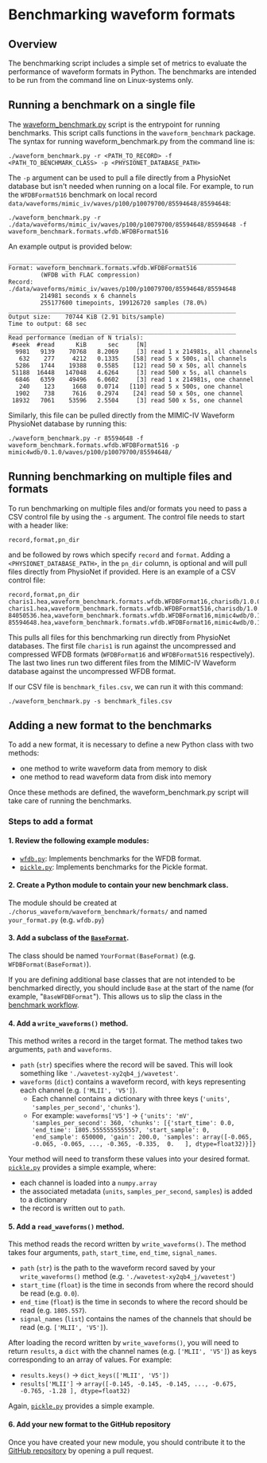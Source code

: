 # Benchmarking waveform formats

## Overview

The benchmarking script includes a simple set of metrics to evaluate the performance of waveform formats in Python. The benchmarks are intended to be run from the command line on Linux-systems only.

## Running a benchmark on a single file

The [waveform_benchmark.py](./waveform_benchmark.py) script is the entrypoint for running benchmarks. This script calls functions in the `waveform_benchmark` package. The syntax for running waveform_benchmark.py from the command line is: 

```
./waveform_benchmark.py -r <PATH_TO_RECORD> -f <PATH_TO_BENCHMARK_CLASS> -p <PHYSIONET_DATABASE_PATH>
```

The `-p` argument can be used to pull a file directly from a PhysioNet database but isn't needed when running on a local file. For example, to run the `WFDBFormat516` benchmark on local record `data/waveforms/mimic_iv/waves/p100/p10079700/85594648/85594648`:

```
./waveform_benchmark.py -r ./data/waveforms/mimic_iv/waves/p100/p10079700/85594648/85594648 -f waveform_benchmark.formats.wfdb.WFDBFormat516
```

An example output is provided below:

```
________________________________________________________________
Format: waveform_benchmark.formats.wfdb.WFDBFormat516
         (WFDB with FLAC compression)
Record: ./data/waveforms/mimic_iv/waves/p100/p10079700/85594648/85594648
         214981 seconds x 6 channels
         255177600 timepoints, 199126720 samples (78.0%)
________________________________________________________________
Output size:    70744 KiB (2.91 bits/sample)
Time to output: 68 sec
________________________________________________________________
Read performance (median of N trials):
 #seek  #read      KiB      sec     [N]
  9981   9139    70768   8.2069     [3] read 1 x 214981s, all channels
   632    277     4212   0.1335    [58] read 5 x 500s, all channels
  5286   1744    19388   0.5585    [12] read 50 x 50s, all channels
 51188  16448   147048   4.6264     [3] read 500 x 5s, all channels
  6846   6359    49496   6.0602     [3] read 1 x 214981s, one channel
   240    123     1668   0.0714   [110] read 5 x 500s, one channel
  1902    738     7616   0.2974    [24] read 50 x 50s, one channel
 18932   7061    53596   2.5504     [3] read 500 x 5s, one channel
```

Similarly, this file can be pulled directly from the MIMIC-IV Waveform PhysioNet database by running this:

```
./waveform_benchmark.py -r 85594648 -f waveform_benchmark.formats.wfdb.WFDBFormat516 -p mimic4wdb/0.1.0/waves/p100/p10079700/85594648/
```

## Running benchmarking on multiple files and formats

To run benchmarking on multiple files and/or formats you need to pass a CSV control file by using the `-s` argument. The control file needs to start with a header like:

`record,format,pn_dir`

and be followed by rows which specify `record` and `format`. Adding a `<PHYSIONET_DATABASE_PATH>`, in the `pn_dir` column, is optional and will pull files directly from PhysioNet if provided. Here is an example of a CSV control file:

```
record,format,pn_dir
charis1.hea,waveform_benchmark.formats.wfdb.WFDBFormat16,charisdb/1.0.0/
charis1.hea,waveform_benchmark.formats.wfdb.WFDBFormat516,charisdb/1.0.0/
84050536.hea,waveform_benchmark.formats.wfdb.WFDBFormat16,mimic4wdb/0.1.0/waves/p100/p10082591/84050536/
85594648.hea,waveform_benchmark.formats.wfdb.WFDBFormat16,mimic4wdb/0.1.0/waves/p100/p10079700/85594648/
```

This pulls all files for this benchmarking run directly from PhysioNet databases. The first file `charis1` is run against the uncompressed and compressed WFDB formats (`WFDBFormat16` and `WFDBFormat516` respectively). The last two lines run two different files from the MIMIC-IV Waveform database against the uncompressed WFDB format.

If our CSV file is `benchmark_files.csv`, we can run it with this command:
```
./waveform_benchmark.py -s benchmark_files.csv
```

## Adding a new format to the benchmarks

To add a new format, it is necessary to define a new Python class with two methods:

- one method to write waveform data from memory to disk
- one method to read waveform data from disk into memory

Once these methods are defined, the waveform_benchmark.py script will take care of running the benchmarks.

### Steps to add a format

#### 1. Review the following example modules:

  - [`wfdb.py`](./waveform_benchmark/formats/wfdb.py): Implements benchmarks for the WFDB format. 
  - [`pickle.py`](./waveform_benchmark/formats/pickle.py): Implements benchmarks for the Pickle format.

#### 2. Create a Python module to contain your new benchmark class.

The module should be created at `./chorus_waveform/waveform_benchmark/formats/` and named `your_format.py` (e.g. `wfdb.py`)

#### 3. Add a subclass of the [`BaseFormat`](./waveform_benchmark/formats/base.py).

The class should be named `YourFormat(BaseFormat)` (e.g. `WFDBFormat(BaseFormat)`). 

If you are defining additional base classes that are not intended to be benchmarked directly, you should include `Base` at the start of the name (for example, "`BaseWFDBFormat`"). This allows us to slip the class in the [benchmark workflow](https://github.com/chorus-ai/chorus_waveform/blob/main/.github/workflows/benchmark.yml).

#### 4. Add a `write_waveforms()` method.

This method writes a record in the target format. The method takes two arguments, `path` and `waveforms`.

  - `path` (`str`) specifies where the record will be saved. This will look something like `'./wavetest-xy2qb4_j/wavetest'`.
  - `waveforms` (`dict`) contains a waveform record, with keys representing each channel (e.g. `['MLII', 'V5']`). 
    - Each channel contains a dictionary with three keys (`'units'`, `'samples_per_second'`, `'chunks'`).
    - For example: `waveforms['V5']` -> `{'units': 'mV', 'samples_per_second': 360, 'chunks': [{'start_time': 0.0, 'end_time': 1805.5555555555557, 'start_sample': 0, 'end_sample': 650000, 'gain': 200.0, 'samples': array([-0.065, -0.065, -0.065, ..., -0.365, -0.335,  0.   ], dtype=float32)}]}`

Your method will need to transform these values into your desired format. [`pickle.py`](./waveform_benchmark/formats/pickle.py) provides a simple example, where: 

- each channel is loaded into a `numpy.array`
- the associated metadata (`units`, `samples_per_second`, `samples`) is added to a dictionary
- the record is written out to `path`.

#### 5. Add a `read_waveforms()` method.

This method reads the record written by `write_waveforms()`. The method takes four arguments, `path`, `start_time`, `end_time`, `signal_names`.

  - `path` (`str`) is the path to the waveform record saved by your `write_waveforms()` method (e.g. `'./wavetest-xy2qb4_j/wavetest'`)
  - `start_time` (`float`) is the time in seconds from where the record should be read (e.g. `0.0`).
  - `end_time` (`float`) is the time in seconds to where the record should be read (e.g. `1805.557`).
  - `signal_names` (`list`) contains the names of the channels that should be read (e.g. `['MLII', 'V5']`).

After loading the record written by `write_waveforms()`, you will need to return `results`, a `dict` with the channel names (e.g. `['MLII', 'V5']`) as keys corresponding to an array of values. For example:
  - `results.keys()` -> `dict_keys(['MLII', 'V5'])`
  - `results['MLII']` -> `array([-0.145, -0.145, -0.145, ..., -0.675, -0.765, -1.28 ], dtype=float32)`

Again, [`pickle.py`](./waveform_benchmark/formats/pickle.py) provides a simple example.

#### 6. Add your new format to the GitHub repository

Once you have created your new module, you should contribute it to the [GitHub repository](https://github.com/chorus-ai/chorus_waveform/) by opening a pull request.
